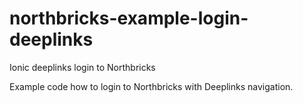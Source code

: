 # northbricks-example-login-deeplinks
Ionic deeplinks login to Northbricks

Example code how to login to Northbricks with Deeplinks navigation.
